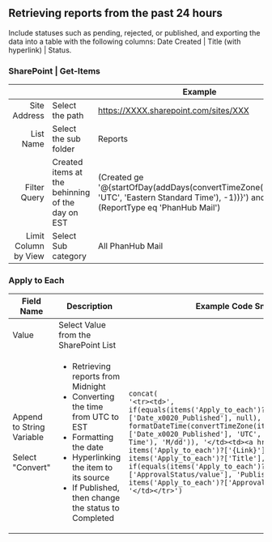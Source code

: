 ## Retrieving reports from the past 24 hours
Include statuses such as pending, rejected, or published, and exporting the data into a table with the following columns: Date Created | Title (with hyperlink) | Status.

### SharePoint | Get-Items
|  |  | Example |
|-------:|-------------------|---------------|
|Site Address | Select the path | https://XXXX.sharepoint.com/sites/XXX |
|List Name| Select the sub folder | Reports              |
|Filter Query| Created items at the behinning of the day on EST | (Created ge '@{startOfDay(addDays(convertTimeZone(utcNow(), 'UTC', 'Eastern Standard Time'), -1))}') and (ReportType eq 'PhanHub Mail') | 
|Limit Column by View | Select Sub category | All PhanHub Mail | 

### Apply to Each 
| Field Name          | Description                                | Example Code Snippet                                                                                                            |
|---------------------|---------------------------------------------------------------|----------------------------------------------------------------------------------------------------|
| Value               | Select Value from the SharePoint List     |                                                                                                                               |
| Append to String Variable <br><br> Select "Convert" | <ul>         <li>Retrieving reports from Midnight</li>       <li>Converting the time from UTC to EST</li>                                                                              <li>Formatting the date</li>    <li>Hyperlinking the item to its source</li>   <li>If Published, then change the status to Completed</li> </ul> | ```concat(                                                                                                                   '<tr><td>',                                                                                                             if(equals(items('Apply_to_each')?['Date_x0020_Published'], null), '', formatDateTime(convertTimeZone(items('Apply_to_each')?['Date_x0020_Published'], 'UTC', 'Eastern Standard Time'), 'M/dd')), '</td><td><a href="', items('Apply_to_each')?['{Link}'], '">', items('Apply_to_each')?['Title'], '</a></td><td>', if(equals(items('Apply_to_each')?['ApprovalStatus/value'], 'Published'), 'Completed', items('Apply_to_each')?['ApprovalStatus/value']), '</td></tr>') ``` |
